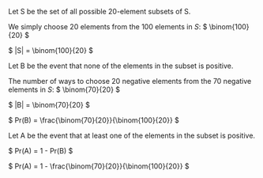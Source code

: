 Let S be the set of all possible 20-element subsets of S.

We simply choose 20 elements from the 100 elements in $S$: $ \binom{100}{20} $

$ |S| = \binom{100}{20} $

Let B be the event that none of the elements in the subset is positive.

The number of ways to choose 20 negative elements from the 70 negative elements in $S$: $ \binom{70}{20} $

$ |B| = \binom{70}{20} $

$ Pr(B) = \frac{\binom{70}{20}}{\binom{100}{20}} $

Let A be the event that at least one of the elements in the subset is positive.

$ Pr(A) = 1 - Pr(B) $

$ Pr(A) = 1 - \frac{\binom{70}{20}}{\binom{100}{20}} $
